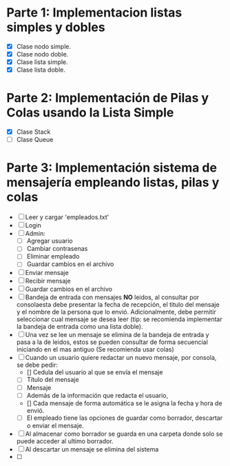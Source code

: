 # Parte 1: Implementacion listas simples y dobles

- [x] Clase nodo simple.
- [x] Clase nodo doble.
- [x] Clase lista simple.
- [x] Clase lista doble.

# Parte 2: Implementación de Pilas y Colas usando la Lista Simple

- [x] Clase Stack
- [ ] Clase Queue

# Parte 3: Implementación sistema de mensajería empleando listas, pilas y colas

- [ ] Leer y cargar 'empleados.txt'
- [ ] Login
- [ ] Admin:
  - [ ] Agregar usuario
  - [ ] Cambiar contrasenas
  - [ ] Eliminar empleado
  - [ ] Guardar cambios en el archivo
- [ ] Enviar mensaje
- [ ] Recibir mensaje
- [ ] Guardar cambios en el archivo
- [ ] Bandeja de entrada con mensajes **NO** leidos, al consultar por consolaesta debe presentar la fecha de recepción, el titulo del mensaje y el nombre de la persona que lo envió. Adicionalmente, debe permitir seleccionar cual mensaje se desea leer (tip: se recomienda implementar la bandeja de entrada como una lista doble).
- [ ] Una vez se lee un mensaje se elimina de la bandeja de entrada y pasa a la de leidos, estos se pueden consultar de forma secuencial iniciando en el mas antiguo (Se recomienda usar colas)
- [ ] Cuando un usuario quiere redactar un nuevo mensaje, por consola, se debe pedir:
  - [] Cedula del usuario al que se envía el mensaje
  - [ ] Título del mensaje
  - [ ] Mensaje
  - [ ] Además de la información que redacta el usuario,
  - [] Cada mensaje de forma automática se le asigna la fecha y hora de envió.
  - [ ] El empleado tiene las opciones de guardar como borrador, descartar o enviar el mensaje.
- [ ] Al almacenar como borrador se guarda en una carpeta donde solo se puede acceder al ultimo borrador.
- [ ] Al descartar un mensaje se elimina del sistema
- [ ]
